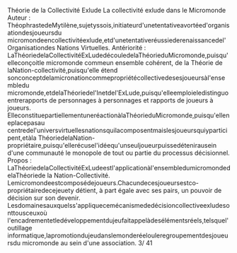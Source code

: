 Théorie de la Collectivité Exlude 
La collectivité exlude dans le Micromonde
Auteur : 
ThéophrastedeMytilène,sujetyssois,initiateurd'unetentativeavortéed'organisationdesjoueursdu
micromondeencollectivitéexlude,etd'unetentativeréussiederenaissancedel'Organisationdes
Nations Virtuelles. 
Antériorité : 
LaThéoriedelaCollectivitéExLudedécouledelaThéorieduMicromonde,puisqu'elleconçoitle
micromonde commeun ensemble cohérent, de la Théorie de laNation-collectivité,puisqu'elle étend
sonconceptdelamicronationcommepropriétécollectivedesesjoueursàl'ensembledu
micromonde,etdelaThéoriedel'Inetdel'ExLude,puisqu'elleemploieledistinguoentrerapports
de personnages à personnages et rapports de joueurs à joueurs. 
ElleconstituepartiellementuneréactionàlaThéorieduMicromonde,puisqu'elleneplacepasau
centredel'universvirtuellesnationsquilacomposentmaislesjoueursquiyparticipent,etàla
ThéoriedelaNation-propriétaire,puisqu'ellerécusel'idéequ'unseuljoueurpuissedétenirausein
d'une communauté le monopole de tout ou partie du processus décisionnel. 
Propos : 
LaThéoriedelaCollectivitéExLudeestl'applicationàl'ensembledumicromondedelaThéoriede
la Nation-Collectivité. 
Lemicromondeestcomposédejoueurs.Chacundecesjoueursestco-propriétairedecejeuety
détient, à part égale avec ses pairs, un pouvoir de décision sur son devenir. 
Lesdomainesauxquelss'appliquecemécanismededécisioncollectiveexludesonttousceuxoù
l'encadrementetledéveloppementdujeufaitappelàdesélémentsréels,telsquel'outillage
informatique,lapromotiondujeudanslemonderéelouleregroupementdesjoueursdu
micromonde au sein d'une association. 
3/ 41